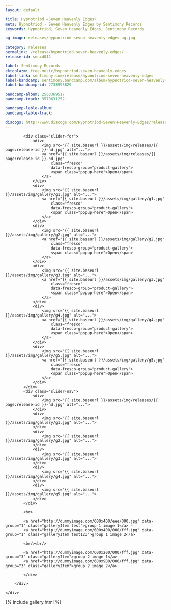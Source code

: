 ```yaml
---
layout: default

title: Hypnotriod «Seven Heavenly Edges»
meta: Hypnotriod - Seven Heavenly Edges by Sentimony Records
keywords: Hypnotriod, Seven Heavenly Edges, Sentimony Records

og-image: releases/hypnotriod-seven-heavenly-edges-og.jpg

category: releases
permalink: /release/hypnotriod-seven-heavenly-edges/
release-id: sencd012

label: Sentimony Records
ektoplazm: free-music/hypnotriod-seven-heavenly-edges
label-link: sentimony.com/release/hypnotriod-seven-heavenly-edges
label-bandcamp: sentimony.bandcamp.com/album/hypnotriod-seven-heavenly-edges
label-bandcamp-id: 2733998829

bandcamp-album: 2563369517
bandcamp-track: 3570631252

bandcamp-lable-album: 
bandcamp-lable-track: 

discogs: http://www.discogs.com/Hypnotriod-Seven-Heavenly-Edges/release/3618882
---
```


<!-- Tracklist:

01. Hypnotriod - Seven Heavenly Edges [125bmp] 
02. Hypnotriod - Sour Jazz [115bmp] 
03. Hypnotriod - Tale-teller (Irukanji Rmx) [125bmp] 
04. Hypnotriod - Vavel'ero Sea (Tentura Remix) [115bmp] 
05. Hypnotriod - The Sleep Detector (Unusual Cosmic Process Remix) [120bmp] -->

<div class="container">
    <div class="row">
        <div class="col-sm-8 col-sm-offset-4">
            <div class="slick">

            <div class="slider-for">
                <div>
                    <img src="{{ site.baseurl }}/assets/img/releases/{{ page:release-id }}-hd.jpg" alt="...">
                    <a href="{{ site.baseurl }}/assets/img/releases/{{ page:release-id }}-hd.jpg"
                        class="fresco"
                        data-fresco-group="product-gallery">
                        <span class="popup-here">Open</span>
                    </a>
                </div>
                <div>
                    <img src="{{ site.baseurl }}/assets/img/gallery/g1.jpg" alt="...">
                    <a href="{{ site.baseurl }}/assets/img/gallery/g1.jpg"
                        class="fresco"
                        data-fresco-group="product-gallery">
                        <span class="popup-here">Open</span>
                    </a>
                </div>
                <div>
                    <img src="{{ site.baseurl }}/assets/img/gallery/g2.jpg" alt="...">
                    <a href="{{ site.baseurl }}/assets/img/gallery/g2.jpg"
                        class="fresco"
                        data-fresco-group="product-gallery">
                        <span class="popup-here">Open</span>
                    </a>
                </div>
                <div>
                    <img src="{{ site.baseurl }}/assets/img/gallery/g3.jpg" alt="...">
                    <a href="{{ site.baseurl }}/assets/img/gallery/g3.jpg"
                        class="fresco"
                        data-fresco-group="product-gallery">
                        <span class="popup-here">Open</span>
                    </a>
                </div>
                <div>
                    <img src="{{ site.baseurl }}/assets/img/gallery/g4.jpg" alt="...">
                    <a href="{{ site.baseurl }}/assets/img/gallery/g4.jpg"
                        class="fresco"
                        data-fresco-group="product-gallery">
                        <span class="popup-here">Open</span>
                    </a>
                </div>
                <div>
                    <img src="{{ site.baseurl }}/assets/img/gallery/g5.jpg" alt="...">
                    <a href="{{ site.baseurl }}/assets/img/gallery/g5.jpg"
                        class="fresco"
                        data-fresco-group="product-gallery">
                        <span class="popup-here">Open</span>
                    </a>
                </div>
            </div>
            <div class="slider-nav">
                <div>
                    <img src="{{ site.baseurl }}/assets/img/releases/{{ page:release-id }}-hd.jpg" alt="...">
                </div>
                <div>
                    <img src="{{ site.baseurl }}/assets/img/gallery/g1.jpg" alt="...">
                </div>
                <div>
                    <img src="{{ site.baseurl }}/assets/img/gallery/g2.jpg" alt="...">
                </div>
                <div>
                    <img src="{{ site.baseurl }}/assets/img/gallery/g3.jpg" alt="...">
                </div>
                <div>
                    <img src="{{ site.baseurl }}/assets/img/gallery/g4.jpg" alt="...">
                </div>
                <div>
                    <img src="{{ site.baseurl }}/assets/img/gallery/g5.jpg" alt="...">
                </div>
            </div>

            <hr>

            <a href="http://dummyimage.com/600x400/eee/000.jpg" data-group="1" class="galleryItem test">group 1 image 1</a> – 
            <a href="http://dummyimage.com/600x400/000/fff.jpg" data-group="1" class="galleryItem test123">group 1 image 2</a>

            <br/><br/>

            <a href="http://dummyimage.com/600x200/000/fff.jpg" data-group="3" class="galleryItem">group 2 image 1</a> – 
            <a href="http://dummyimage.com/600x900/000/fff.jpg" data-group="3" class="galleryItem">group 2 image 2</a>

            </div>

        </div>

    </div>
</div>

<div id="small-dialog" class="zoom-anim-dialog mfp-hide">
    {% include gallery.html %}
</div>


